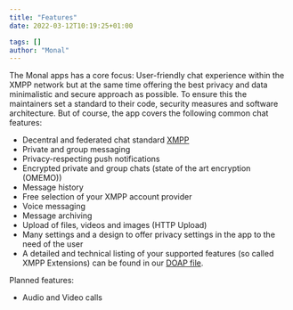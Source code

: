 ```yaml
---
title: "Features"
date: 2022-03-12T10:19:25+01:00

tags: []
author: "Monal"
---
```


The Monal apps has a core focus: User-friendly chat experience within the XMPP network but at the same time offering the best privacy and data minimalistic and secure approach as possible. To ensure this the maintainers set a standard to their code, security measures and software architecture. But of course, the app covers the following common chat features:

  * Decentral and federated chat standard [XMPP](https://xmpp.org/)
  * Private and group messaging
  * Privacy-respecting push notifications
  * Encrypted private and group chats (state of the art encryption (OMEMO))
  * Message history
  * Free selection of your XMPP account provider
  * Voice messaging
  * Message archiving
  * Upload of files, videos and images (HTTP Upload)
  * Many settings and a design to offer privacy settings in the app to the need of the user
  * A detailed and technical listing of your supported features (so called XMPP Extensions) can be found in our [DOAP file](https://github.com/monal-im/Monal/blob/develop/monal.doap).

Planned features:

  *   Audio and Video calls
